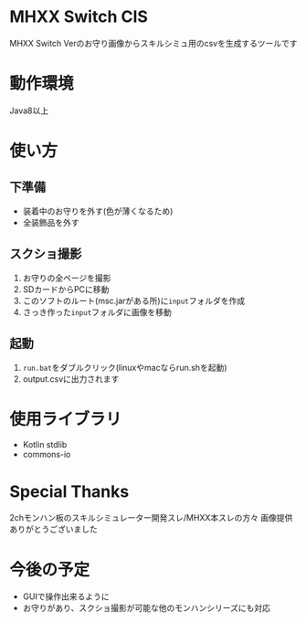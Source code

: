 # MHXX Switch CIS
MHXX Switch Verのお守り画像からスキルシミュ用のcsvを生成するツールです

# 動作環境
Java8以上

# 使い方
## 下準備
* 装着中のお守りを外す(色が薄くなるため)
* 全装飾品を外す

## スクショ撮影
1. お守りの全ページを撮影
2. SDカードからPCに移動
3. このソフトのルート(msc.jarがある所)に`input`フォルダを作成
4. さっき作った`input`フォルダに画像を移動

## 起動
1. `run.bat`をダブルクリック(linuxやmacならrun.shを起動)
2. output.csvに出力されます

# 使用ライブラリ
* Kotlin stdlib
* commons-io

# Special Thanks
2chモンハン板のスキルシミュレーター開発スレ/MHXX本スレの方々
画像提供ありがとうございました

# 今後の予定
* GUIで操作出来るように
* お守りがあり、スクショ撮影が可能な他のモンハンシリーズにも対応